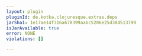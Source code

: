 ```yaml
---
layout: plugin
pluginId: de.kotka.clojuresque.extras.deps
jarSha1: 1e17ae14f316a678399aabc5206e25d384513799
isJarAvailable: true
error: NONE
violations: []

---
```

